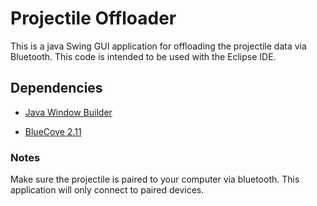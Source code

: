 # Projectile Offloader

This is a java Swing GUI application for offloading the projectile data via Bluetooth. This code is intended to be used with the Eclipse IDE.

## Dependencies

- [Java Window Builder](https://download.eclipse.org/windowbuilder/latest/)

- [BlueCove 2.11](https://jar-download.com/artifacts/io.ultreia/bluecove/2.1.1/source-code)

### Notes

Make sure the projectile is paired to your computer via bluetooth. This application will only connect to paired devices.
